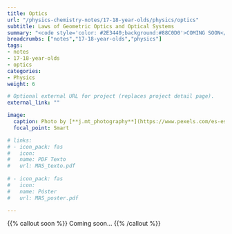 ```yaml
---
title: Optics
url: "/physics-chemistry-notes/17-18-year-olds/physics/optics"
subtitle: Laws of Geometric Optics and Optical Systems
summary: "<code style='color: #2E3440;background:#88C0D0'>COMING SOON</code> <br> Laws of Geometric Optics. Optical Systems. The Human Eye. Optical Instruments."
breadcrumbs: ["notes","17-18-year-olds","physics"]
tags:
- notes
- 17-18-year-olds
- optics
categories:
- Physics
weight: 6

# Optional external URL for project (replaces project detail page).
external_link: ""

image:
  caption: Photo by [**j.mt_photography**](https://www.pexels.com/es-es/@j-mt_photography-628996) on [Pexels](https://www.pexels.com/es-es/)
  focal_point: Smart

# links:
# - icon_pack: fas
#   icon:
#   name: PDF Texto
#   url: MAS_texto.pdf
  
# - icon_pack: fas
#   icon:
#   name: Póster
#   url: MAS_poster.pdf

---
```


{{% callout soon %}}
Coming soon...
{{% /callout %}}
